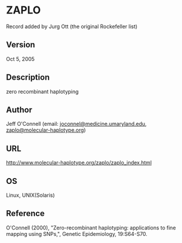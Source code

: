 # ZAPLO
Record added by Jurg Ott (the original Rockefeller list)

## Version
Oct 5, 2005

## Description
zero recombinant haplotyping

## Author
Jeff O'Connell (email: joconnel@medicine.umaryland.edu, zaplo@molecular-haplotype.org)

## URL
http://www.molecular-haplotype.org/zaplo/zaplo_index.html

## OS
Linux, UNIX(Solaris)

## Reference
O'Connell (2000), "Zero-recombinant haplotyping: applications to fine mapping using SNPs,", Genetic Epidemiology, 19:S64-S70.